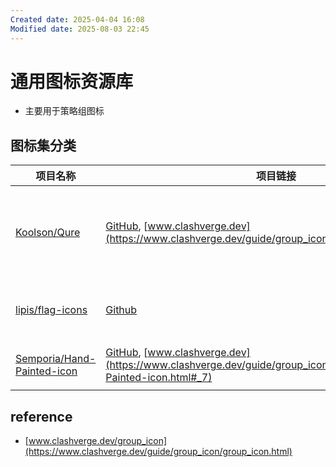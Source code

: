 ```yaml
---
Created date: 2025-04-04 16:08
Modified date: 2025-08-03 22:45
---
```

# 通用图标资源库

- 主要用于策略组图标

## 图标集分类

| 项目名称                                                                        | 项目链接                                                                                                  | 介绍          |
| --------------------------------------------------------------------------- | ----------------------------------------------------------------------------------------------------- | ----------- |
| [Koolson/Qure](https://github.com/Koolson/Qure)                             | [GitHub](https://github.com/Koolson/Qure), [www.clashverge.dev](https://www.clashverge.dev/guide/group_icon/icon_sets/Qure.html#_1)                                                               | 彩色、亮色、暗色图标  |
| [lipis/flag-icons](https://github.com/lipis/flag-icons)                     | [Github](https://github.com/lipis/flag-icons)                                                         | 标准 3:2 国旗图标 |
| [Semporia/Hand-Painted-icon](https://github.com/Semporia/Hand-Painted-icon) | [GitHub](https://github.com/Semporia/Hand-Painted-icon), [www.clashverge.dev](https://www.clashverge.dev/guide/group_icon/icon_sets/Hand-Painted-icon.html#_7)                                               | 手绘彩色图标      |

## reference

- [www.clashverge.dev/group_icon](https://www.clashverge.dev/guide/group_icon/group_icon.html)
